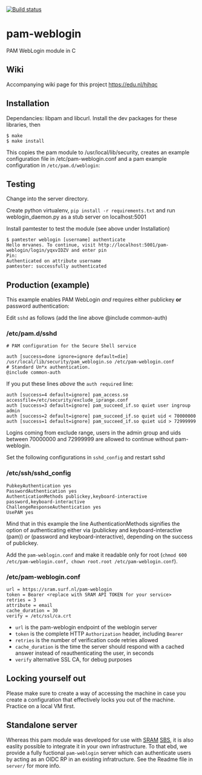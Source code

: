 [![Build status](https://github.com/SURFscz/pam-weblogin/actions/workflows/build.yml/badge.svg)](https://github.com/SURFscz/pam-weblogin/actions)

# pam-weblogin

PAM WebLogin module in C

## Wiki

Accompanying wiki page for this project https://edu.nl/hjhqc

## Installation

Dependancies: libpam and libcurl. Install the dev packages for these libraries, then

```
$ make
$ make install
```

This copies the pam module to /usr/local/lib/security, creates an example configuration file in /etc/pam-weblogin.conf and a pam example configuration in `/etc/pam.d/weblogin`:

## Testing

Change into the server directory.

Create python virtualenv, `pip install -r requirements.txt` and run weblogin_daemon.py as a stub server on localhost:5001

Install pamtester to test the module (see above under Installation)

```
$ pamtester weblogin [username] authenticate
Hello mrvanes. To continue, visit http://localhost:5001/pam-weblogin/login/yqxvIDZV and enter pin
Pin:
Authenticated on attribute username
pamtester: successfully authenticated
```

## Production (example)

This example enables PAM WebLogin _and_ requires either publickey **or** password authentication:

Edit `sshd` as follows (add the line above @include common-auth)

### /etc/pam.d/sshd

```
# PAM configuration for the Secure Shell service

auth [success=done ignore=ignore default=die] /usr/local/lib/security/pam_weblogin.so /etc/pam-weblogin.conf
# Standard Un*x authentication.
@include common-auth
```

If you put these lines _above_ the `auth required` line:

```
auth [success=4 default=ignore] pam_access.so accessfile=/etc/security/exclude_iprange.conf
auth [success=3 default=ignore] pam_succeed_if.so quiet user ingroup admin
auth [success=2 default=ignore] pam_succeed_if.so quiet uid < 70000000
auth [success=1 default=ignore] pam_succeed_if.so quiet uid > 72999999
```

Logins coming from exclude range, users in the admin group and uids between 70000000 and 72999999 are allowed to continue without pam-weblogin.

Set the following configurations in `sshd_config` and restart sshd

### /etc/ssh/sshd_config

```
PubkeyAuthentication yes
PasswordAuthentication yes
AuthenticationMethods publickey,keyboard-interactive password,keyboard-interactive
ChallengeResponseAuthentication yes
UsePAM yes
```

Mind that in this example the line AuthenticationMethods signifies the option of authenticating either via (publickey and keyboard-interactive (pam)) _or_ (password and keyboard-interactive), depending on the success of publickey.

Add the `pam-weblogin.conf` and make it readable only for root (`chmod 600 /etc/pam-weblogin.conf, chown root.root /etc/pam-weblogin.conf`).

### /etc/pam-weblogin.conf

```
url = https://sram.surf.nl/pam-weblogin
token = Bearer <replace with SRAM API TOKEN for your service>
retries = 3
attribute = email
cache_duration = 30
verify = /etc/ssl/ca.crt
```

-   `url` is the pam-weblogin endpoint of the weblogin server
-   `token` is the complete HTTP `Authorization` header, including `Bearer`
-   `retries` is the number of verification code retries allowed
-   `cache_duration` is the time the server should respond with a cached answer instead of reauthenticating the user, in seconds
-   `verify` alternative SSL CA, for debug purposes

## Locking yourself out

Please make sure to create a way of accessing the machine in case you create a configuration that effectively locks you out of the machine. Practice on a local VM first.

## Standalone server

Whereas this pam module was developed for use with [SRAM](https://wiki.surfnet.nl/display/SRAM) [SBS](https://github.com/SURFscz/SBS), it is also easlity possible to integrate it in your own infrastructure. To that ebd, we provide a fully fuctional `pam-weblogin` server which can authenticate users by acting as an OIDC RP in an existing infratructure. See the Readme file in `server/` for more info.

